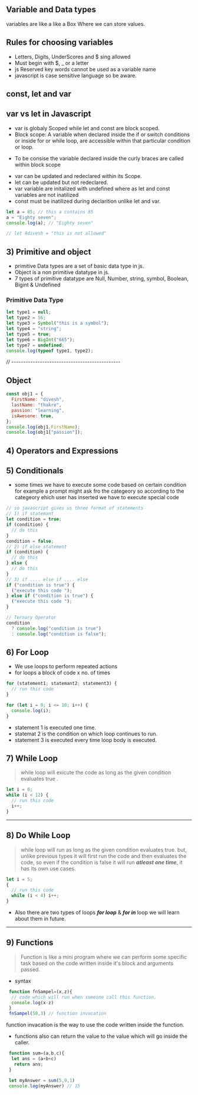 ## Variable and Data types

variables are like a like a Box Where we can store values.

## Rules for choosing variables

- Letters, Digits, UnderScores and $ sing allowed
- Must begin with $, \_ or a letter
- js Reserved key words cannot be used as a variable name
- javascript is case sensitive language so be aware.

## const, let and var

## var vs let in Javascript

- var is globaly Scoped while let and const are block scoped.
- Block scope: A variable when declared inside the if or switch conditions or inside for or while loop, are accessible within that particular condition or loop.

* To be consise the variable declared inside the curly braces are called within block scope

- var can be updated and redeclared within its Scope.
- let can be updated but not redeclared.
- var variable are initalized with undefined where as let and const variables are not inatilized
- const must be inatilized during declarition unlike let and var.

```javascript
let a = 85; // this a contains 85
a = "Eighty seven";
console.log(a); // "Eighty seven"

// let 4divesh = "this is not allowed"
```

## 3) Primitive and object

- primitive Data types are a set of basic data type in js.
- Object is a non primitive datatype in js.
- 7 types of primitive datatype are Null, Number, string, symbol, Boolean, Bigint & Undefined

### Primitive Data Type

```javascript
let type1 = null;
let type2 = 56;
let type3 = Symbol("this is a symbol");
let type4 = "string";
let type5 = true;
let type6 = BigInt("665");
let type7 = undefined;
console.log(typeof type1, type2);
```

// ----------------------------------------------

## Object

```javascript
const obj1 = {
  FirstName: "divesh",
  lastName: "thakre",
  passion: "learning",
  isAwesone: true,
};
console.log(obj1.FirstName);
console.log(obj1["passion"]);
```

## 4) Operators and Expressions

## 5) Conditionals

- some times we have to execute some code based on certain condition for example a prompt might ask fro the categeory so according to the categeory ehich user has inserted we have to execute special code

```javascript
// so javascript gives us three format of statements
// 1) if statemant
let condition = true;
if (condition) {
  // do this
}
condition = false;
// 2) if else statement
if (condition) {
  // do this
} else {
  // do this
}
// 3) if .... else if .... else
if ("condition is true") {
  ("execute this code ");
} else if ("condition is true") {
  ("execute this code ");
}

// Ternary Operator
condition
  ? console.log("condition is true")
  : console.log("condition is false");
```

## 6) For Loop

- We use loops to perform repeated actions
- for loops a block of code x no. of times

```javascript
for (statement1; statemant2; statement3) {
  // run this code
}

for (let i = 0; i <= 10; i++) {
  console.log(i);
}
```

- statement 1 is executed one time.
- statemat 2 is the condition on which loop continues to run.
- statement 3 is executed every time loop body is executed.

## 7) While Loop

> while loop will exicute the code as long as the given condition evaluates true .

```javascript
let i = 0;
while (i < 12) {
  // run this code
  i++;
}
```

---

## 8) Do While Loop

> while loop will run as long as the given condition evaluates true. but, unlike previous types it will first run the code and then evaluates the code, so even if the condition is false it will run **_atleast one time_**, it has its own use cases.

```javascript
let i = 5;
{
  // run this code
  while (i < 4) i++;
}
```

- Also there are two types of loops **_for loop_** & **_for in_** loop we will learn about them in future.

---

## 9) Functions

> Function is like a mini program where we can perform some specific task based on the code written inside it's block and arguments passed.

- syntax

```javascript
 function fnSampel=(x,z){
  // code which will run when someone call this function.
  console.log(x-z)
 }
 fnSampel(50,3) // function invocation
```

function invacation is the way to use the code written inside the function.

- functions also can return the value to the value which will go inside the caller.

```javascript
 function sum=(a,b,c){
  let ans = (a+b+c)
   return ans;
 }

 let myAnswer = sum(5,9,1)
 console.log(myAnswer) // 15

```
